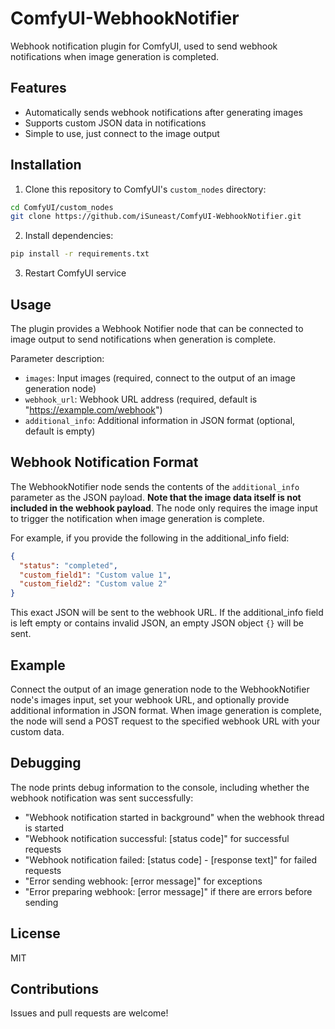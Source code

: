 # ComfyUI-WebhookNotifier

Webhook notification plugin for ComfyUI, used to send webhook notifications when image generation is completed.

## Features

- Automatically sends webhook notifications after generating images
- Supports custom JSON data in notifications
- Simple to use, just connect to the image output

## Installation

1. Clone this repository to ComfyUI's `custom_nodes` directory:

```bash
cd ComfyUI/custom_nodes
git clone https://github.com/iSuneast/ComfyUI-WebhookNotifier.git
```

2. Install dependencies:

```bash
pip install -r requirements.txt
```

3. Restart ComfyUI service

## Usage

The plugin provides a Webhook Notifier node that can be connected to image output to send notifications when generation is complete.

Parameter description:
- `images`: Input images (required, connect to the output of an image generation node)
- `webhook_url`: Webhook URL address (required, default is "https://example.com/webhook")
- `additional_info`: Additional information in JSON format (optional, default is empty)

## Webhook Notification Format

The WebhookNotifier node sends the contents of the `additional_info` parameter as the JSON payload. **Note that the image data itself is not included in the webhook payload**. The node only requires the image input to trigger the notification when image generation is complete.

For example, if you provide the following in the additional_info field:

```json
{
  "status": "completed",
  "custom_field1": "Custom value 1",
  "custom_field2": "Custom value 2"
}
```

This exact JSON will be sent to the webhook URL. If the additional_info field is left empty or contains invalid JSON, an empty JSON object `{}` will be sent.

## Example

Connect the output of an image generation node to the WebhookNotifier node's images input, set your webhook URL, and optionally provide additional information in JSON format. When image generation is complete, the node will send a POST request to the specified webhook URL with your custom data.

## Debugging

The node prints debug information to the console, including whether the webhook notification was sent successfully:
- "Webhook notification started in background" when the webhook thread is started
- "Webhook notification successful: [status code]" for successful requests
- "Webhook notification failed: [status code] - [response text]" for failed requests
- "Error sending webhook: [error message]" for exceptions
- "Error preparing webhook: [error message]" if there are errors before sending

## License

MIT

## Contributions

Issues and pull requests are welcome!